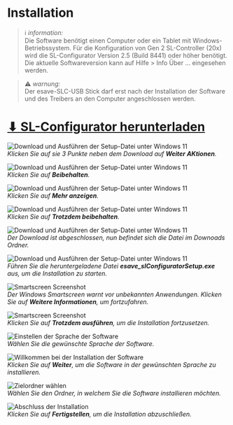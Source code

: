 # Installation
> ℹ *information:*  
>  Die Software benötigt einen Computer oder ein Tablet mit Windows-Betriebssystem.
>  Für die Konfiguration von Gen 2 SL-Controller (20x) wird die SL-Configurator Version 2.5 (Build 8441) oder höher benötigt. Die aktuelle Softwareversion kann auf Hilfe > Info Über … eingesehen werden.

> ⚠ *warnung:*  
> Der esave-SLC-USB Stick darf erst nach der Installation der Software und des Treibers an den Computer angeschlossen werden.


# [⬇ SL-Configurator herunterladen](https://www.esaveag.com/iLightConfigurator/esave/esave_slConfiguratorSetup.exe)  


![Download und Ausführen der Setup-Datei unter Windows 11](installation-1-download-1.png)  
*Klicken Sie auf sie 3 Punkte neben dem Download auf <strong>Weiter AKtionen</strong>.*  


![Download und Ausführen der Setup-Datei unter Windows 11](installation-2-download-2.png)  
*Klicken Sie auf <strong>Beibehalten</strong>.*

![Download und Ausführen der Setup-Datei unter Windows 11](installation-3-download-3.png)  
*Klicken Sie auf <strong>Mehr anzeigen</strong>.*

![Download und Ausführen der Setup-Datei unter Windows 11](installation-4-download-4.png)  
*Klicken Sie auf <strong>Trotzdem beibehalten</strong>.*

![Download und Ausführen der Setup-Datei unter Windows 11](installation-5-download-5.png)  
*Der Download ist abgeschlossen, nun befindet sich die Datei im Downoads Ordner.*

![Download und Ausführen der Setup-Datei unter Windows 11](installation-6-download-6.png)  
*Führen Sie die heruntergeladene Datei <strong>esave_slConfiguratorSetup.exe</strong> aus, um die Installation zu starten.*

![Smartscreen Screenshot](installation-7-smartscreen-1.png)  
*Der Windows Smartscreen warnt vor unbekannten Anwendungen. Klicken Sie auf <strong>Weitere Informationen</strong>, um fortzufahren.*

![Smartscreen Screenshot](installation-8-smartscreen-2.png)  
*Klicken Sie auf <strong>Trotzdem ausführen</strong>, um die Installation fortzusetzen.*

![Einstellen der Sprache der Software](installation-9-sprachwahl.png)  
*Wählen Sie die gewünschte Sprache der Software.*

![Willkommen bei der Installation der Software](installation-10-setup-1.png)  
*Klicken Sie auf <strong>Weiter</strong>, um die Software in der gewünschten Sprache zu installieren.*

![Zielordner wählen](installation-11-setup-2.png)  
*Wählen Sie den Ordner, in welchem Sie die Software installieren möchten.*

![Abschluss der Installation](installation-12-setup-3.png)  
*Klicken Sie auf <strong>Fertigstellen</strong>, um die Installation abzuschließen.* 